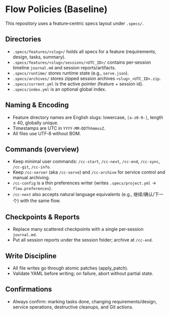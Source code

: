 # Flow Policies (Baseline)

This repository uses a feature‑centric specs layout under `.specs/`.

## Directories
- `.specs/features/<slug>/` holds all specs for a feature (requirements, design, tasks, summary).
- `.specs/features/<slug>/sessions/<UTC_ID>/` contains per‑session timeline `journal.md` and session reports/artifacts.
- `.specs/runtime/` stores runtime state (e.g., `serve.json`).
- `.specs/archives/` stores zipped session archives `<slug>_<UTC_ID>.zip`.
- `.specs/current.yml` is the active pointer (feature + session id).
- `.specs/index.yml` is an optional global index.

## Naming & Encoding
- Feature directory names are English slugs: lowercase, `[a-z0-9-]`, length ≤ 40, globally unique.
- Timestamps are UTC in `YYYY-MM-DDThhmmssZ`.
- All files use UTF‑8 without BOM.

## Commands (overview)
- Keep minimal user commands: `/cc-start`, `/cc-next`, `/cc-end`, `/cc-sync`, `/cc-git`, `/cc-info`.
- Keep `/cc-server` (aka `/cc-serve`) and `/cc-archive` for service control and manual archiving.
- `/cc-config` is a thin preferences writer (writes `.specs/project.yml` → `flow.preferences`).
- `/cc-next` also accepts natural language equivalents (e.g., 继续/确认/下一个) with the same flow.

## Checkpoints & Reports
- Replace many scattered checkpoints with a single per‑session `journal.md`.
- Put all session reports under the session folder; archive at `/cc-end`.

## Write Discipline
- All file writes go through atomic patches (apply_patch).
- Validate YAML before writing; on failure, abort without partial state.

## Confirmations
- Always confirm: marking tasks done, changing requirements/design, service operations, destructive cleanups, and Git actions.

